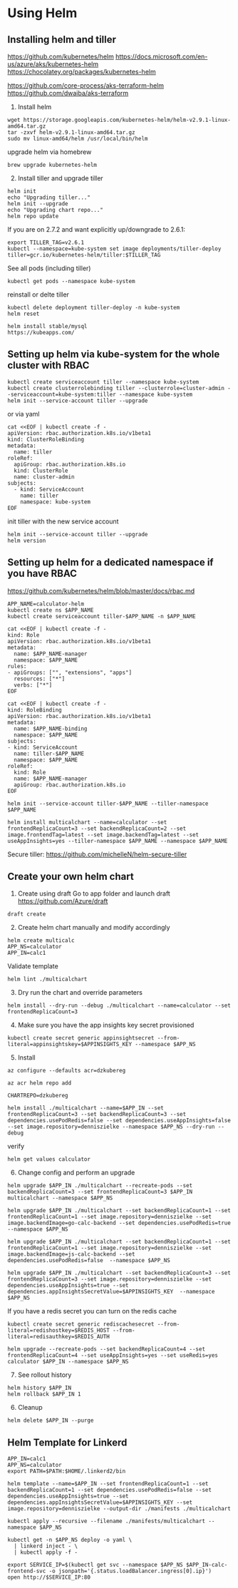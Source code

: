 # Using Helm

## Installing helm and tiller
https://github.com/kubernetes/helm
https://docs.microsoft.com/en-us/azure/aks/kubernetes-helm
https://chocolatey.org/packages/kubernetes-helm

https://github.com/core-process/aks-terraform-helm
https://github.com/dwaiba/aks-terraform

1. Install helm
```
wget https://storage.googleapis.com/kubernetes-helm/helm-v2.9.1-linux-amd64.tar.gz
tar -zxvf helm-v2.9.1-linux-amd64.tar.gz
sudo mv linux-amd64/helm /usr/local/bin/helm
```

upgrade helm via homebrew
```
brew upgrade kubernetes-helm
```

2. Install tiller and upgrade tiller
```
helm init
echo "Upgrading tiller..."
helm init --upgrade
echo "Upgrading chart repo..."
helm repo update
```

If you are on 2.7.2 and want explicitly up/downgrade to 2.6.1:
```
export TILLER_TAG=v2.6.1
kubectl --namespace=kube-system set image deployments/tiller-deploy tiller=gcr.io/kubernetes-helm/tiller:$TILLER_TAG
```

See all pods (including tiller)
```
kubectl get pods --namespace kube-system
```

reinstall or delte tiller
```
kubectl delete deployment tiller-deploy -n kube-system
helm reset
```

```
helm install stable/mysql
https://kubeapps.com/
```

## Setting up helm via kube-system for the whole cluster with RBAC

```
kubectl create serviceaccount tiller --namespace kube-system
kubectl create clusterrolebinding tiller --clusterrole=cluster-admin --serviceaccount=kube-system:tiller --namespace kube-system
helm init --service-account tiller --upgrade
```

or via yaml

```
cat <<EOF | kubectl create -f -
apiVersion: rbac.authorization.k8s.io/v1beta1
kind: ClusterRoleBinding
metadata:
  name: tiller
roleRef:
  apiGroup: rbac.authorization.k8s.io
  kind: ClusterRole
  name: cluster-admin
subjects:
  - kind: ServiceAccount
    name: tiller
    namespace: kube-system
EOF
```

init tiller with the new service account

```
helm init --service-account tiller --upgrade
helm version
```

## Setting up helm for a dedicated namespace if you have RBAC

https://github.com/kubernetes/helm/blob/master/docs/rbac.md

```
APP_NAME=calculator-helm
kubectl create ns $APP_NAME
kubectl create serviceaccount tiller-$APP_NAME -n $APP_NAME

cat <<EOF | kubectl create -f -
kind: Role
apiVersion: rbac.authorization.k8s.io/v1beta1
metadata:
  name: $APP_NAME-manager
  namespace: $APP_NAME
rules:
- apiGroups: ["", "extensions", "apps"]
  resources: ["*"]
  verbs: ["*"]
EOF

cat <<EOF | kubectl create -f -
kind: RoleBinding
apiVersion: rbac.authorization.k8s.io/v1beta1
metadata:
  name: $APP_NAME-binding
  namespace: $APP_NAME
subjects:
- kind: ServiceAccount
  name: tiller-$APP_NAME
  namespace: $APP_NAME
roleRef:
  kind: Role
  name: $APP_NAME-manager
  apiGroup: rbac.authorization.k8s.io
EOF

helm init --service-account tiller-$APP_NAME --tiller-namespace $APP_NAME

helm install multicalchart --name=calculator --set frontendReplicaCount=3 --set backendReplicaCount=2 --set image.frontendTag=latest --set image.backendTag=latest --set useAppInsights=yes --tiller-namespace $APP_NAME --namespace $APP_NAME

```

Secure tiller:
https://github.com/michelleN/helm-secure-tiller 

## Create your own helm chart

1. Create using draft
Go to app folder and launch draft
https://github.com/Azure/draft 
```
draft create
```

2. Create helm chart manually and modify accordingly

```
helm create multicalc
APP_NS=calculator
APP_IN=calc1
```
Validate template
```
helm lint ./multicalchart
```

3. Dry run the chart and override parameters
```
helm install --dry-run --debug ./multicalchart --name=calculator --set frontendReplicaCount=3
```

4. Make sure you have the app insights key secret provisioned
```
kubectl create secret generic appinsightsecret --from-literal=appinsightskey=$APPINSIGHTS_KEY --namespace $APP_NS
```

5. Install
```
az configure --defaults acr=dzkubereg

az acr helm repo add

CHARTREPO=dzkubereg

helm install ./multicalchart --name=$APP_IN --set frontendReplicaCount=3 --set backendReplicaCount=3 --set dependencies.usePodRedis=false --set dependencies.useAppInsights=false --set image.repository=denniszielke --namespace $APP_NS --dry-run --debug
```

verify
```
helm get values calculator
```

6. Change config and perform an upgrade
```
helm upgrade $APP_IN ./multicalchart --recreate-pods --set backendReplicaCount=3 --set frontendReplicaCount=3 $APP_IN multicalchart --namespace $APP_NS

helm upgrade $APP_IN ./multicalchart --set backendReplicaCount=1 --set frontendReplicaCount=1 --set image.repository=denniszielke --set image.backendImage=go-calc-backend --set dependencies.usePodRedis=true  --namespace $APP_NS 

helm upgrade $APP_IN ./multicalchart --set backendReplicaCount=1 --set frontendReplicaCount=1 --set image.repository=denniszielke --set image.backendImage=js-calc-backend --set dependencies.usePodRedis=false  --namespace $APP_NS 

helm upgrade $APP_IN ./multicalchart --set backendReplicaCount=3 --set frontendReplicaCount=3 --set image.repository=denniszielke --set dependencies.useAppInsights=true --set dependencies.appInsightsSecretValue=$APPINSIGHTS_KEY  --namespace $APP_NS 
```

If you have a redis secret you can turn on the redis cache
```
kubectl create secret generic rediscachesecret --from-literal=redishostkey=$REDIS_HOST --from-literal=redisauthkey=$REDIS_AUTH

helm upgrade --recreate-pods --set backendReplicaCount=4 --set frontendReplicaCount=4 --set useAppInsights=yes --set useRedis=yes calculator $APP_IN --namespace $APP_NS
```

7. See rollout history
```
helm history $APP_IN
helm rollback $APP_IN 1
```

6. Cleanup
```
helm delete $APP_IN --purge
```

## Helm Template for Linkerd

```
APP_IN=calc1
APP_NS=calculator
export PATH=$PATH:$HOME/.linkerd2/bin 

helm template --name=$APP_IN --set frontendReplicaCount=1 --set backendReplicaCount=1 --set dependencies.usePodRedis=false --set dependencies.useAppInsights=true --set dependencies.appInsightsSecretValue=$APPINSIGHTS_KEY --set image.repository=denniszielke --output-dir ./manifests ./multicalchart

kubectl apply --recursive --filename ./manifests/multicalchart --namespace $APP_NS

kubectl get -n $APP_NS deploy -o yaml \
  | linkerd inject - \
  | kubectl apply -f -

export SERVICE_IP=$(kubectl get svc --namespace $APP_NS $APP_IN-calc-frontend-svc -o jsonpath='{.status.loadBalancer.ingress[0].ip}')
open http://$SERVICE_IP:80

```